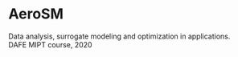 # AeroSM
Data analysis, surrogate modeling and optimization in applications. \
DAFE MIPT course, 2020
